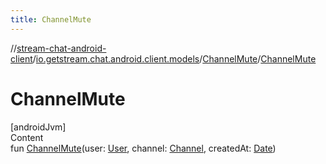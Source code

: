```yaml
---
title: ChannelMute
---
```

//[stream-chat-android-client](../../../index.md)/[io.getstream.chat.android.client.models](../index.md)/[ChannelMute](index.md)/[ChannelMute](ChannelMute.md)



# ChannelMute  
[androidJvm]  
Content  
fun [ChannelMute](ChannelMute.md)(user: [User](../User/index.md), channel: [Channel](../Channel/index.md), createdAt: [Date](https://developer.android.com/reference/kotlin/java/util/Date.html))  



